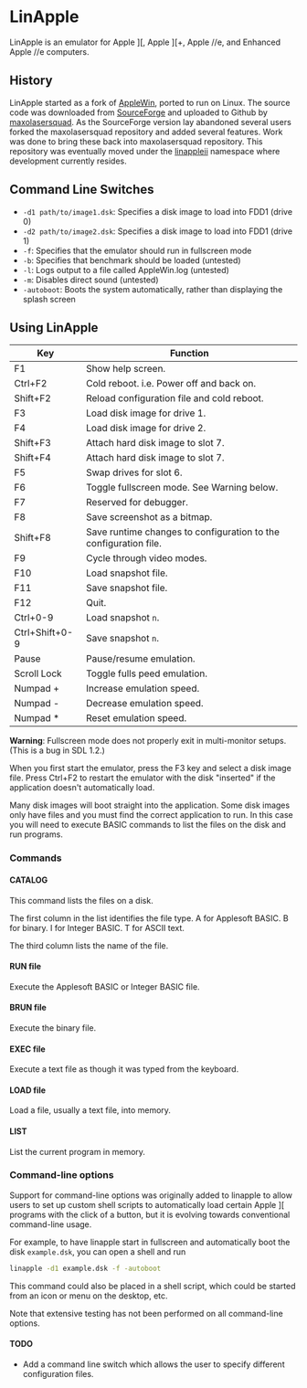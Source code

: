 # LinApple

LinApple is an emulator for Apple ][, Apple ][+, Apple //e, and Enhanced Apple //e computers.

## History

LinApple started as a fork of [AppleWin](https://github.com/AppleWin/AppleWin), ported to run on Linux. The source code
was downloaded from [SourceForge](http://linapple.sourceforge.net/) and uploaded to Github by
[maxolasersquad](https://github.com/maxolasersquad). As the SourceForge version lay abandoned several users forked the
maxolasersquad repository and added several features. Work was done to bring these back into maxolasersquad repository.
This repository was eventually moved under the [linappleii](https://github.com/linappleii) namespace where development
currently resides.

## Command Line Switches

* `-d1 path/to/image1.dsk`: Specifies a disk image to load into FDD1 (drive 0)
* `-d2 path/to/image2.dsk`: Specifies a disk image to load into FDD1 (drive 1)
* `-f`: Specifies that the emulator should run in fullscreen mode
* `-b`: Specifies that benchmark should be loaded (untested)
* `-l`: Logs output to a file called AppleWin.log (untested)
* `-m`: Disables direct sound (untested)
* `-autoboot`: Boots the system automatically, rather than displaying the splash screen

## Using LinApple

| Key            | Function                                                         |
| -------------- | -----------------------------------------------------------------|
| F1             | Show help screen.                                                |
| Ctrl+F2        | Cold reboot. i.e. Power off and back on.                         |
| Shift+F2       | Reload configuration file and cold reboot.                       |
| F3             | Load disk image for drive 1.                                     |
| F4             | Load disk image for drive 2.                                     |
| Shift+F3       | Attach hard disk image to slot 7.                                |
| Shift+F4       | Attach hard disk image to slot 7.                                |
| F5             | Swap drives for slot 6.                                          |
| F6             | Toggle fullscreen mode.  See Warning below.                      |
| F7             | Reserved for debugger.                                           |
| F8             | Save screenshot as a bitmap.                                     |
| Shift+F8       | Save runtime changes to configuration to the configuration file. |
| F9             | Cycle through video modes.                                       |
| F10            | Load snapshot file.                                              |
| F11            | Save snapshot file.                                              |
| F12            | Quit.                                                            |
| Ctrl+0-9       | Load snapshot `n`.                                               |
| Ctrl+Shift+0-9 | Save snapshot `n`.                                               |
| Pause          | Pause/resume emulation.                                          |
| Scroll Lock    | Toggle fulls peed emulation.                                     |
| Numpad +       | Increase emulation speed.                                        |
| Numpad -       | Decrease emulation speed.                                        |
| Numpad *       | Reset emulation speed.                                           |

**Warning**: Fullscreen mode does not properly exit in multi-monitor setups.  (This is a bug in SDL 1.2.)

When you first start the emulator, press the F3 key and select a disk image file. Press Ctrl+F2 to restart the emulator
with the disk "inserted" if the application doesn't automatically load.

Many disk images will boot straight into the application. Some disk images only have files and you must find the correct
application to run. In this case you will need to execute BASIC commands to list the files on the disk and run programs.

### Commands

#### CATALOG

This command lists the files on a disk.

The first column in the list identifies the file type. A for Applesoft BASIC. B for binary. I for Integer BASIC. T for
ASCII text.

The third column lists the name of the file.

#### RUN file

Execute the Applesoft BASIC or Integer BASIC file.

#### BRUN file

Execute the binary file.

#### EXEC file

Execute a text file as though it was typed from the keyboard.

#### LOAD file

Load a file, usually a text file, into memory.

#### LIST

List the current program in memory.

### Command-line options

Support for command-line options was originally added to linapple to allow users to set up
custom shell scripts to automatically load certain Apple ][ programs with the click of a
button, but it is evolving towards conventional command-line usage.

For example, to have linapple start in fullscreen and automatically boot the disk
`example.dsk`, you can open a shell and run

```bash
linapple -d1 example.dsk -f -autoboot
```

This command could also be placed in a shell script, which could be started from an
icon or menu on the desktop, etc.

Note that extensive testing has not been performed on all command-line options.

#### TODO

* Add a command line switch which allows the user to specify different configuration files.
